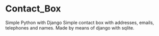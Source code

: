 # Contact_Box
Simple Python with Django
Simple contact box with addresses, emails, telephones and names. Made by means of django with sqlite.
